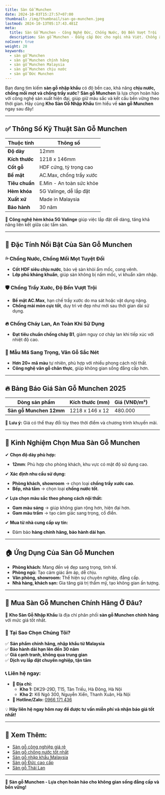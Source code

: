 ```yaml
---
title: Sàn Gỗ Munchen
date: 2024-10-03T15:27:57+07:00 
thumbnail: /img/thumbnail/san-go-munchen.jpeg
lastmod: 2024-10-13T05:17:43.481Z
meta:
  title: Sàn Gỗ Munchen - Công Nghệ Đức, Chống Nước, Độ Bền Vượt Trội
  description: Sàn gỗ Munchen - Đẳng cấp Đức cho ngôi nhà Việt. Chống ẩm ưu việt, bền đẹp lâu dài. Tạo không gian sống sang trọng, tinh tế.
noCover: true
weight: 28
keywords:
  - sàn gỗ Munchen
  - sàn gỗ Munchen chính hãng
  - sàn gỗ Munchen Malaysia
  - sàn gỗ Munchen chịu nước
  - sàn gỗ Đức Munchen
---
```


Bạn đang tìm kiếm **sàn gỗ nhập khẩu** có độ bền cao, khả năng **chịu nước, chống mối mọt và chống trầy xước**? **Sàn gỗ Munchen** là lựa chọn hoàn hảo với công nghệ sản xuất hiện đại, giúp giữ màu sắc và kết cấu bền vững theo thời gian. Hãy cùng **Kho Sàn Gỗ Nhập Khẩu** tìm hiểu về **sàn gỗ Munchen** ngay sau đây!

---

## ✅ Thông Số Kỹ Thuật Sàn Gỗ Munchen

| **Thuộc tính**  | **Thông số**               |
|----------------|---------------------------|
| **Độ dày**     | 12mm                      |
| **Kích thước** | 1218 x 146mm              |
| **Cốt gỗ**     | HDF cứng, tỷ trọng cao    |
| **Bề mặt**     | AC.Max, chống trầy xước   |
| **Tiêu chuẩn** | E.Min - An toàn sức khỏe  |
| **Hèm khóa**   | 5G Valinge, dễ lắp đặt    |
| **Xuất xứ**    | Made in Malaysia          |
| **Bảo hành**   | 30 năm                     |

📌 **Công nghệ hèm khóa 5G Valinge** giúp việc lắp đặt dễ dàng, tăng khả năng liên kết giữa các tấm sàn.

---

## 🌟 Đặc Tính Nổi Bật Của Sàn Gỗ Munchen

### 💦 **Chống Nước, Chống Mối Mọt Tuyệt Đối**
- **Cốt HDF siêu chịu nước**, bảo vệ sàn khỏi ẩm mốc, cong vênh.  
- **Lớp phủ kháng khuẩn**, giúp sàn không bị nấm mốc, vi khuẩn xâm nhập.  

### 🛡️ **Chống Trầy Xước, Độ Bền Vượt Trội**
- **Bề mặt AC.Max**, hạn chế trầy xước do ma sát hoặc vật dụng nặng.  
- **Chống mài mòn cực tốt**, duy trì vẻ đẹp như mới sau thời gian dài sử dụng.  

### 🔥 **Chống Cháy Lan, An Toàn Khi Sử Dụng**
- **Đạt tiêu chuẩn chống cháy B1**, giảm nguy cơ cháy lan khi tiếp xúc với nhiệt độ cao.  

### 🎨 **Mẫu Mã Sang Trọng, Vân Gỗ Sắc Nét**
- **Hơn 20+ mã màu** tự nhiên, phù hợp với nhiều phong cách nội thất.  
- **Công nghệ vân gỗ chân thực**, giúp không gian sống đẳng cấp hơn.  

---

## 🔥 Bảng Báo Giá Sàn Gỗ Munchen 2025

| **Dòng sản phẩm**         | **Kích thước (mm)** | **Giá (VNĐ/m²)** |
|---------------------------|---------------------|------------------|
| **Sàn gỗ Munchen 12mm**   | 1218 x 146 x 12    | 480.000         |

📌 **Lưu ý:** Giá có thể thay đổi tùy theo thời điểm và chương trình khuyến mãi.

---

## 🎯 Kinh Nghiệm Chọn Mua Sàn Gỗ Munchen

✔ **Chọn độ dày phù hợp:**  
   - **12mm**: Phù hợp cho phòng khách, khu vực có mật độ sử dụng cao.  

✔ **Xác định nhu cầu sử dụng:**  
   - **Phòng khách, showroom** → chọn loại **chống trầy xước cao**.  
   - **Bếp, nhà tắm** → chọn loại **chống nước tốt**.  

✔ **Lựa chọn màu sắc theo phong cách nội thất:**  
   - **Gam màu sáng** → giúp không gian rộng hơn, hiện đại hơn.  
   - **Gam màu trầm** → tạo cảm giác sang trọng, cổ điển.  

✔ **Mua từ nhà cung cấp uy tín:**  
   - Đảm bảo **hàng chính hãng, bảo hành dài hạn**.  

---

## 🏠 Ứng Dụng Của Sàn Gỗ Munchen

- **Phòng khách:** Mang đến vẻ đẹp sang trọng, tinh tế.  
- **Phòng ngủ:** Tạo cảm giác ấm áp, dễ chịu.  
- **Văn phòng, showroom:** Thể hiện sự chuyên nghiệp, đẳng cấp.  
- **Nhà hàng, khách sạn:** Gia tăng giá trị thẩm mỹ, tạo không gian ấn tượng.  

---

## 📍 Mua Sàn Gỗ Munchen Chính Hãng Ở Đâu?

🔎 **Kho Sàn Gỗ Nhập Khẩu** là địa chỉ phân phối **sàn gỗ Munchen chính hãng** với mức giá tốt nhất.

### 🎯 **Tại Sao Chọn Chúng Tôi?**
✅ **Sản phẩm chính hãng, nhập khẩu từ Malaysia**  
✅ **Bảo hành dài hạn lên đến 30 năm**  
✅ **Giá cạnh tranh, không qua trung gian**  
✅ **Dịch vụ lắp đặt chuyên nghiệp, tận tâm**  

### 📞 **Liên hệ ngay:**
- **📍 Địa chỉ:**  
  - **Kho 1:** DK29-29D, T15, Tân Triều, Hà Đông, Hà Nội  
  - **Kho 2:** K6 Ngõ 300, Nguyễn Xiển, Thanh Xuân, Hà Nội  
- **📲 Hotline/Zalo:** [0966 171 436](tel:0966171436)  

💡 **Hãy liên hệ ngay hôm nay để được tư vấn miễn phí và nhận báo giá tốt nhất!**

---

## 🔗 Xem Thêm:

- [Sàn gỗ công nghiệp giá rẻ](/san-go-cong-nghiep/san-go-gia-re/)  
- [Sàn gỗ chống nước tốt nhất](/san-go-cong-nghiep/san-go-chiu-nuoc/)  
- [Sàn gỗ nhập khẩu Malaysia](/san-go-cong-nghiep/kho-san-go-malaysia/)  
- [Sàn gỗ Đức cao cấp](/san-go-cong-nghiep/san-go-duc-nhap-khau/)  
- [Sàn gỗ Thái Lan](/san-go-cong-nghiep/san-go-thai-lan/)  

---

📢 **Sàn gỗ Munchen - Lựa chọn hoàn hảo cho không gian sống đẳng cấp và bền vững!**
